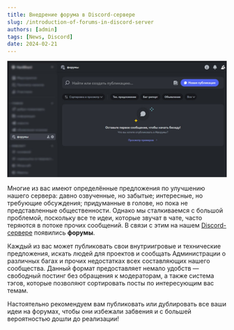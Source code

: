 ```yaml
---
title: Внедрение форума в Discord-сервере
slug: /introduction-of-forums-in-discord-server
authors: [admin]
tags: [News, Discord]
date: 2024-02-21
---
```


![Внедрение форума в Discord-сервере](./img/forumi-v-discorde-hardshard.jpg)

Многие из вас имеют определённые предложения по улучшению нашего сервера: давно озвученные, но забытые; интересные, но требующие обсуждения; придуманные в голове, но пока не представленные общественности. Однако мы сталкиваемся с большой проблемой, поскольку все те идеи, которые звучат в чате, часто теряются в потоке прочих сообщений. В связи с этим на нашем [Discord-сервере](https://discord.com/invite/huVNRvAjZq) появились **форумы**.

<!-- truncate -->

Каждый из вас может публиковать свои внутриигровые и технические предложения, искать людей для проектов и сообщать Администрации о различных багах и прочих недостатках всех составляющих нашего сообщества. Данный формат предоставляет немало удобств — свободный постинг без обращения к модераторам, а также система тэгов, которые позволяют сортировать посты по интересующим вас темам. 

Настоятельно рекомендуем вам публиковать или дублировать все ваши идеи на форумах, чтобы они избежали забвения и с большей вероятностью дошли до реализации!